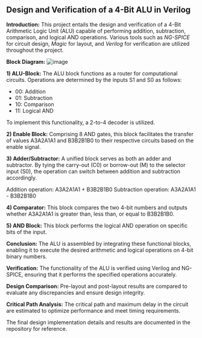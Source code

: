 ## Design and Verification of a 4-Bit ALU in Verilog

**Introduction:**
This project entails the design and verification of a 4-Bit Arithmetic Logic Unit (ALU) capable of performing addition, subtraction, comparison, and logical AND operations. Various tools such as _NG-SPICE_ for circuit design, _Magic_ for layout, and _Verilog_ for verification are utilized throughout the project.

**Block Diagram:**
![image](https://github.com/priyamandot/Design-and-Verification-of-a-4Bit-ALU/assets/139869341/16731152-347a-47b2-b207-6b440b2456f9)

**1) ALU-Block:**
The ALU block functions as a router for computational circuits. Operations are determined by the inputs S1 and S0 as follows:
- 00: Addition
- 01: Subtraction
- 10: Comparison
- 11: Logical AND

To implement this functionality, a 2-to-4 decoder is utilized.

**2) Enable Block:**
Comprising 8 AND gates, this block facilitates the transfer of values A3A2A1A1 and B3B2B1B0 to their respective circuits based on the enable signal.

**3) Adder/Subtractor:**
A unified block serves as both an adder and subtractor. By tying the carry-out (C0) or borrow-out (M) to the selector input (S0), the operation can switch between addition and subtraction accordingly.

Addition operation: A3A2A1A1 + B3B2B1B0
Subtraction operation: A3A2A1A1 - B3B2B1B0

**4) Comparator:**
This block compares the two 4-bit numbers and outputs whether A3A2A1A1 is greater than, less than, or equal to B3B2B1B0.

**5) AND Block:**
This block performs the logical AND operation on specific bits of the input.

**Conclusion:**
The ALU is assembled by integrating these functional blocks, enabling it to execute the desired arithmetic and logical operations on 4-bit binary numbers.

**Verification:**
The functionality of the ALU is verified using Verilog and NG-SPICE, ensuring that it performs the specified operations accurately.

**Design Comparison:**
Pre-layout and post-layout results are compared to evaluate any discrepancies and ensure design integrity.

**Critical Path Analysis:**
The critical path and maximum delay in the circuit are estimated to optimize performance and meet timing requirements.

The final design implementation details and results are documented in the repository for reference.
